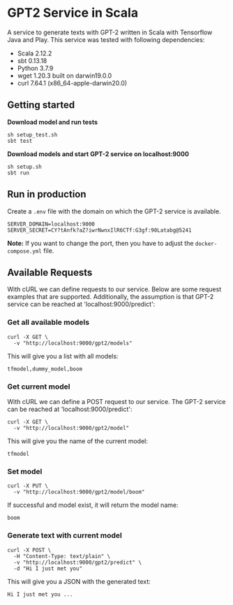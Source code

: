 # GPT2 Service in Scala
A service to generate texts with GPT-2 written in Scala with Tensorflow Java and Play. This service was tested with following dependencies:

- Scala 2.12.2
- sbt 0.13.18
- Python 3.7.9
- wget  1.20.3 built on darwin19.0.0
- curl 7.64.1 (x86_64-apple-darwin20.0)

## Getting started

**Download model and run tests**
```
sh setup_test.sh
sbt test
```

**Download models and start GPT-2 service on localhost:9000**
```
sh setup.sh
sbt run
```

## Run in production
Create a `.env` file with the domain on which the GPT-2 service is available.
```
SERVER_DOMAIN=localhost:9000
SERVER_SECRET=CY?tAnfk?aZ?iwrNwnxIlR6CTf:G3gf:90Latabg@5241
```
**Note:** If you want to change the port, then you have to adjust the `docker-compose.yml` file.

## Available Requests
With cURL we can define requests to our service. Below are some request examples that are supported. Additionally, the assumption is that GPT-2 service can be reached at 'localhost:9000/predict':
### Get all available models

```
curl -X GET \
  -v "http://localhost:9000/gpt2/models"
```

This will give you a list with all models:

```
tfmodel,dummy_model,boom
```

### Get current model

With cURL we can define a POST request to our service. The GPT-2 service can be reached at 'localhost:9000/predict':

```
curl -X GET \
  -v "http://localhost:9000/gpt2/model"
```

This will give you the name of the current model:

```
tfmodel
```

### Set model

```
curl -X PUT \
  -v "http://localhost:9000/gpt2/model/boom"
```

If successful and model exist, it will return the model name:
```
boom
```

### Generate text with current model

```
curl -X POST \
  -H "Content-Type: text/plain" \
  -v "http://localhost:9000/gpt2/predict" \
  -d "Hi I just met you"
```

This will give you a JSON with the generated text:

```
Hi I just met you ...
```
